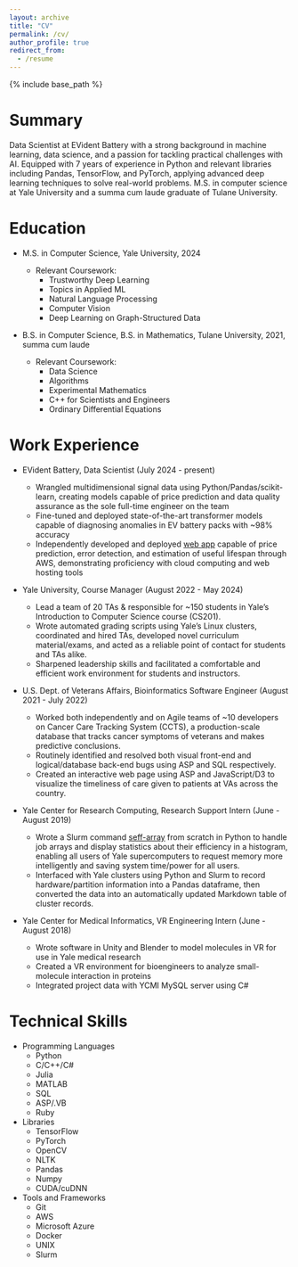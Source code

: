 ```yaml
---
layout: archive
title: "CV"
permalink: /cv/
author_profile: true
redirect_from:
  - /resume
---
```


{% include base_path %}

Summary
======
Data Scientist at EVident Battery with a strong background in machine learning, data science, and a passion for tackling practical challenges with AI. Equipped with 7 years of experience in Python and relevant libraries including Pandas, TensorFlow, and PyTorch, applying advanced deep learning techniques to solve real-world problems. M.S. in computer
science at Yale University and a summa cum laude graduate of Tulane University.

Education
======
* M.S. in Computer Science, Yale University, 2024
  * Relevant Coursework:
    * Trustworthy Deep Learning
    * Topics in Applied ML
    * Natural Language Processing
    * Computer Vision
    * Deep Learning on Graph-Structured Data

* B.S. in Computer Science, B.S. in Mathematics, Tulane University, 2021, summa cum laude
  * Relevant Coursework:
    * Data Science
    * Algorithms
    * Experimental Mathematics
    * C++ for Scientists and Engineers
    * Ordinary Differential Equations

Work Experience
======
* EVident Battery, Data Scientist (July 2024 - present)
  * Wrangled multidimensional signal data using Python/Pandas/scikit-learn, creating models capable of price prediction and data quality assurance as the sole full-time engineer on the team
  * Fine-tuned and deployed state-of-the-art transformer models capable of diagnosing anomalies in EV battery packs with ~98% accuracy
  * Independently developed and deployed [web app](http://evidentbatterydata.com/) capable of price prediction, error detection, and estimation of useful lifespan through AWS, demonstrating proficiency with cloud computing and web hosting tools


* Yale University, Course Manager (August 2022 - May 2024)
  * Lead a team of 20 TAs & responsible for ~150 students in Yale’s Introduction to Computer Science course (CS201).
  * Wrote automated grading scripts using Yale’s Linux clusters, coordinated and hired TAs, developed novel curriculum material/exams, and acted as a reliable point of contact for students and TAs alike.
  * Sharpened leadership skills and facilitated a comfortable and efficient work environment for students and instructors.

* U.S. Dept. of Veterans Affairs, Bioinformatics Software Engineer (August 2021 - July 2022)
  * Worked both independently and on Agile teams of ~10 developers on Cancer Care Tracking System (CCTS), a production-scale database that tracks cancer symptoms of veterans and makes predictive conclusions.
  * Routinely identified and resolved both visual front-end and logical/database back-end bugs using ASP and SQL respectively.
  * Created an interactive web page using ASP and JavaScript/D3 to visualize the timeliness of care given to patients at VAs across the country.

* Yale Center for Research Computing, Research Support Intern (June - August 2019)
  * Wrote a Slurm command [seff-array](https://github.com/ycrc/seff-array) from scratch in Python to handle job arrays and display statistics about their efficiency in a histogram, enabling all users of Yale supercomputers to request memory more intelligently and saving system time/power for all users.
  * Interfaced with Yale clusters using Python and Slurm to record hardware/partition information into a Pandas dataframe, then converted the data into an automatically updated Markdown table of cluster records.

* Yale Center for Medical Informatics, VR Engineering Intern (June - August 2018)
  * Wrote software in Unity and Blender to model molecules in VR for use in Yale medical research
  * Created a VR environment for bioengineers to analyze small-molecule interaction in proteins
  * Integrated project data with YCMI MySQL server using C#

  
Technical Skills
======
* Programming Languages
  * Python
  * C/C++/C#
  * Julia
  * MATLAB
  * SQL
  * ASP/.VB
  * Ruby
* Libraries
  * TensorFlow
  * PyTorch
  * OpenCV
  * NLTK
  * Pandas
  * Numpy
  * CUDA/cuDNN
* Tools and Frameworks
  * Git
  * AWS
  * Microsoft Azure
  * Docker
  * UNIX
  * Slurm

